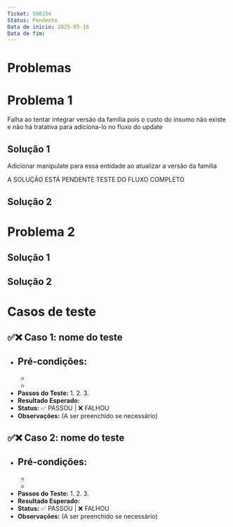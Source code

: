 ```yaml
---
Ticket: 500154
Status: Pendente
Data de início: 2025-05-16
Data de fim:
---
```

# Problemas
# Problema 1

Falha ao tentar integrar versão da familia pois o custo do insumo não existe e não há tratativa para adiciona-lo no fluxo do update

## Solução 1

Adicionar manipulate para essa entidade ao atualizar a versão da familia 

A SOLUÇÃO ESTÁ PENDENTE TESTE DO FLUXO COMPLETO
## Solução 2




# Problema 2



## Solução 1



## Solução 2


# Casos de teste

## ✅❌ Caso 1: nome do teste

- **Pré-condições:**
    - 
    - 
    - 
- **Passos do Teste:**
    1. 
    2. 
    3. 
- **Resultado Esperado:** 
- **Status:** ✅ PASSOU | ❌ FALHOU
- **Observações:** (A ser preenchido se necessário)

## ✅❌ Caso 2: nome do teste

- **Pré-condições:**
    - 
    - 
    - 
- **Passos do Teste:**
    1. 
    2. 
    3. 
- **Resultado Esperado:** 
- **Status:** ✅ PASSOU | ❌ FALHOU
- **Observações:** (A ser preenchido se necessário)

